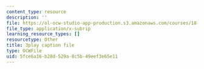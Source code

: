 ```yaml
---
content_type: resource
description: ''
file: https://ol-ocw-studio-app-production.s3.amazonaws.com/courses/18-06sc-linear-algebra-fall-2011/5fce6a16b28d529a8c5b49eef3e65e11_MsIvs_6vC38.vtt
file_type: application/x-subrip
learning_resource_types: []
resourcetype: Other
title: 3play caption file
type: OCWFile
uid: 5fce6a16-b28d-529a-8c5b-49eef3e65e11
---
```

